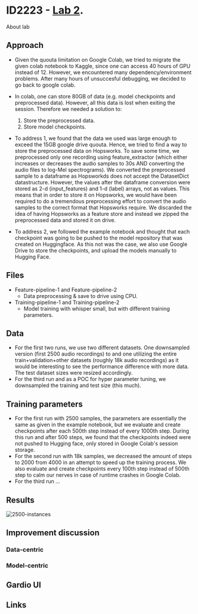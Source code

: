 
# ID2223 - [Lab 2](https://github.com/ID2223KTH/id2223kth.github.io/tree/master/assignments/lab2). 

About lab

## Approach

- Given the quouta limitation on Google Colab, we tried to migrate the given colab notebook to Kaggle, since one can access 40 hours of GPU instead of 12. However, we encountered many dependency/environment problems. After many hours of unsuccesful debugging, we decided to go back to google colab.
- In colab, one can store 80GB of data (e.g. model checkpoints and preprocessed data). However, all this data is lost when exiting the session. Therefore we needed a solution to:
  1. Store the preprocessed data.
  2. Store model checkpoints.

- To address 1, we found that the data we used was large enough to exceed the 15GB google drive quouta. Hence, we tried to find a way to store the preprocessed data on Hopsworks. To save some time, we preprocessed only one recording using feature_extractor (which either increases or decreases the audio samples to 30s AND converting the audio files to log-Mel spectrograms). We converted the preprocessed sample to a dataframe as Hopsworkds does not accept the DatasetDict datastructure. However, the values after the dataframe conversion were stored as 2-d (input_features) and 1-d (label) arrays, not as values. This means that in order to store it on Hopsworks, we would have been required to do a tremendous preprocessing effort to convert the audio samples to the correct format that Hopsworks require. We discarded the idea of having Hopsworks as a feature store and instead we zipped the preprocessed data and stored it on drive.
- To address 2, we followed the example notebook and thought that each checkpoint was going to be pushed to the model repository that was created on Huggingface. As this not was the case, we also use Google Drive to store the checkpoints, and upload the models manually to Hugging Face.

## Files

- Feature-pipeline-1 and Feature-pipeline-2
  - Data preprocessing & save to drive using CPU.
- Training-pipeline-1 and Training-pipeline-2
  - Model training with whisper small, but with different training parameters.

## Data

- For the first two runs, we use two different datasets. One downsampled version (first 2500 audio recordings) to  and one utilizing the entire train+validation+other datasets (roughly 18k audio recordings) as it would be interesting to see the performance difference with more data. The test dataset sizes were resized accordingly. 
- For the third run and as a POC for hyper parameter tuning, we downsampled the training and test size (this much). 


## Training parameters

- For the first run with 2500 samples, the parameters are essentially the same as given in the example notebook, but we evaluate and create checkpoints after each 500th step instead of every 1000th step. During this run and after 500 steps, we found that the checkpoints indeed were not pushed to Hugging face, only stored in Google Colab's session storage.
- For the second run with 18k samples, we decreased the amount of steps to 2000 from 4000 in an attempt to speed up the training process. We also evaluate and create checkpoints every 100th step instead of 500th step to calm our nerves in case of runtime crashes in Google Colab.
- For the third run ...

## Results

![2500-instances](https://user-images.githubusercontent.com/50402197/206474496-21791370-5119-4f9e-94f7-f63853c60ba1.PNG)

## Improvement discussion

### Data-centric

### Model-centric

## Gardio UI

## Links


